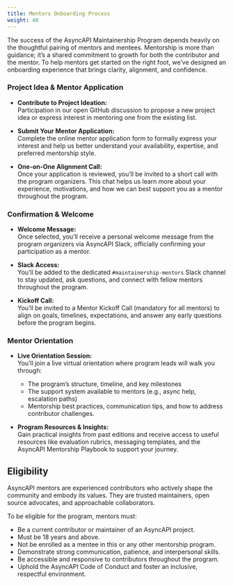 ```yaml
---
title: Mentors Onboarding Process
weight: 40
---
```


The success of the AsyncAPI Maintainership Program depends heavily on the thoughtful pairing of mentors and mentees. Mentorship is more than guidance; it’s a shared commitment to growth for both the contributor and the mentor. To help mentors get started on the right foot, we’ve designed an onboarding experience that brings clarity, alignment, and confidence.

### Project Idea & Mentor Application

- **Contribute to Project Ideation:**  
     Participation in our open GitHub discussion to propose a new project idea or express interest in mentoring one from the existing list.

- **Submit Your Mentor Application:**  
    Complete the online mentor application form to formally express your interest and help us better understand your availability, expertise, and preferred mentorship style.

- **One-on-One Alignment Call:**  
    Once your application is reviewed, you’ll be invited to a short call with the program organizers. This chat helps us learn more about your experience, motivations, and how we can best support you as a mentor throughout the program.

### Confirmation & Welcome

- **Welcome Message:**  
    Once selected, you’ll receive a personal welcome message from the program organizers via AsyncAPI Slack, officially confirming your participation as a mentor.

- **Slack Access:**  
    You’ll be added to the dedicated `#maintainership-mentors` Slack channel to stay updated, ask questions, and connect with fellow mentors throughout the program.

- **Kickoff Call:**  
    You’ll be invited to a Mentor Kickoff Call (mandatory for all mentors) to align on goals, timelines, expectations, and answer any early questions before the program begins.
    
### Mentor Orientation

- **Live Orientation Session:**  
    You’ll join a live virtual orientation where program leads will walk you through:
    - The program’s structure, timeline, and key milestones
    - The support system available to mentors (e.g., async help, escalation paths)
    - Mentorship best practices, communication tips, and how to address contributor challenges.

- **Program Resources & Insights:**  
    Gain practical insights from past editions and receive access to useful resources like evaluation rubrics, messaging templates, and the AsyncAPI Mentorship Playbook to support your journey.

## Eligibility

AsyncAPI mentors are experienced contributors who actively shape the community and embody its values. They are trusted maintainers, open source advocates, and approachable collaborators.

To be eligible for the program, mentors must:

- Be a current contributor or maintainer of an AsyncAPI project.
- Must be 18 years and above.
- Not be enrolled as a mentee in this or any other mentorship program.
- Demonstrate strong communication, patience, and interpersonal skills.
- Be accessible and responsive to contributors throughout the program.
- Uphold the AsyncAPI Code of Conduct and foster an inclusive, respectful environment.
